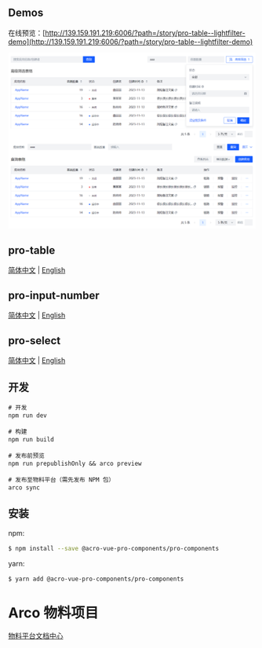 ## Demos
在线预览：[http://139.159.191.219:6006/?path=/story/pro-table--lightfilter-demo](http://139.159.191.219:6006/?path=/story/pro-table--lightfilter-demo)

![pro-table筛选](/packages/pro-components/assets/images/pro-table.png)

## pro-table

[简体中文](/packages/pro-components/components/pro-table/README.md) | [English](/packages/pro-components/components/pro-table/README.en-US.md)

## pro-input-number

[简体中文](/packages/pro-components/components/pro-input-number/README.md) | [English](/packages/pro-components/components/pro-input-number/README.en-US.md)

## pro-select

[简体中文](/packages/pro-components/components/pro-select/README.md) | [English](/packages/pro-components/components/pro-select/README.en-US.md)

## 开发

```
# 开发
npm run dev

# 构建
npm run build

# 发布前预览
npm run prepublishOnly && arco preview

# 发布至物料平台（需先发布 NPM 包）
arco sync
```

## 安装

npm:

```bash
$ npm install --save @acro-vue-pro-components/pro-components
```

yarn:

```bash
$ yarn add @acro-vue-pro-components/pro-components
```

# Arco 物料项目

[物料平台文档中心](https://arco.design/docs/material/guide)
